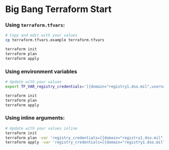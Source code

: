 # Big Bang Terraform Start

### Using `terraform.tfvars`:

```bash
# Copy and edit with your values
cp terraform.tfvars.example terraform.tfvars 

terraform init
terraform plan
terraform apply
```

### Using environment variables

```bash
# Update with your values
export TF_VAR_registry_credentials='[{domain="registry1.dso.mil",username="REPLACE_ME",password="REPLACE_ME"}]'

terraform init
terraform plan
terraform apply
```

### Using inline arguments:

```bash
# Update with your values inline
terraform init
terraform plan -var 'registry_credentials=[{domain="registry1.dso.mil",username="REPLACE_ME",password="REPLACE_ME"}]'
terraform apply -var 'registry_credentials=[{domain="registry1.dso.mil",username="REPLACE_ME",password="REPLACE_ME"}]'
```

